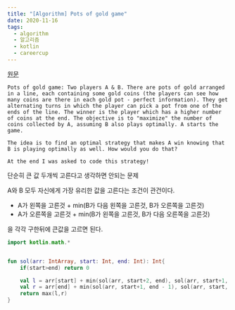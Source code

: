 ```yaml
---
title: "[Algorithm] Pots of gold game"
date: 2020-11-16
tags:
  - algorithm
  - 알고리즘
  - kotlin
  - careercup
---
```


[원문](https://www.careercup.com/question?id=15422849)

```
Pots of gold game: Two players A & B. There are pots of gold arranged in a line, each containing some gold coins (the players can see how many coins are there in each gold pot - perfect information). They get alternating turns in which the player can pick a pot from one of the ends of the line. The winner is the player which has a higher number of coins at the end. The objective is to "maximize" the number of coins collected by A, assuming B also plays optimally. A starts the game. 

The idea is to find an optimal strategy that makes A win knowing that B is playing optimally as well. How would you do that? 

At the end I was asked to code this strategy!
```

단순히 큰 값 두개씩 고른다고 생각하면 안되는 문제

A와 B 모두 자신에게 가장 유리한 값을 고른다는 조건이 관건이다.

- A가 왼쪽을 고른것 + min(B가 다음 왼쪽을 고른것, B가 오른쪽을 고른것)
- A가 오른쪽을 고른것 + min(B가 왼쪽을 고른것, B가 다음 오른쪽을 고른것)

을 각각 구한뒤에 큰값을 고르면 된다.

```kotlin
import kotlin.math.*


fun sol(arr: IntArray, start: Int, end: Int): Int{
    if(start>end) return 0

    val l = arr[start] + min(sol(arr, start+2, end), sol(arr, start+1, end-1))
    val r = arr[end] + min(sol(arr, start+1, end - 1), sol(arr, start, end-2))
    return max(l,r)
}

```